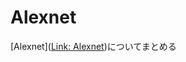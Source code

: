 # Alexnet

[Alexnet]([Link: Alexnet](https://papers.nips.cc/paper/4824-imagenet-classification-with-deep-convolutional-neural-networks.pdf))についてまとめる

## 
